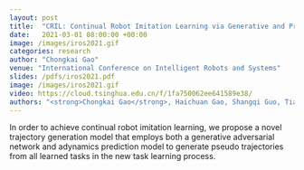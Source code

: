```yaml
---
layout: post
title:  "CRIL: Continual Robot Imitation Learning via Generative and Prediction Model"
date:   2021-03-01 08:00:00 +00:00
image: /images/iros2021.gif
categories: research
author: "Chongkai Gao"
venue: "International Conference on Intelligent Robots and Systems"
slides: /pdfs/iros2021.pdf
image: /images/iros2021.gif
video: https://cloud.tsinghua.edu.cn/f/1fa750062ee641589e38/
authors: "<strong>Chongkai Gao</strong>, Haichuan Gao, Shangqi Guo, Tianren Zhang, and Feng Chen"
---
```

In order to achieve continual robot imitation learning, we propose a novel trajectory generation model that employs both a generative adversarial network and adynamics prediction model to generate pseudo trajectories from all learned tasks in the new task learning process.
